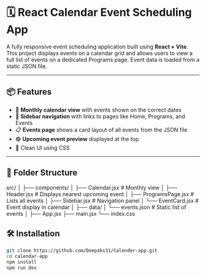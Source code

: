 # 🗓️ React Calendar Event Scheduling App

A fully responsive event scheduling application built using **React + Vite**. This project displays events on a calendar grid and allows users to view a full list of events on a dedicated Programs page. Event data is loaded from a static JSON file.

---

## 📦 Features

- 📅 **Monthly calendar view** with events shown on the correct dates
- 🔔 **Sidebar navigation** with links to pages like Home, Programs, and Events
- 📋 **Events page** shows a card layout of all events from the JSON file
- 🟢 **Upcoming event preview** displayed at the top
- 🎨 Clean UI using CSS 

---

## 📁 Folder Structure

src/
│
├── components/
│ ├── Calendar.jsx # Monthly view
│ ├── Header.jsx # Displays nearest upcoming event
│ ├── ProgramsPage.jsx # Lists all events
│ ├── Sidebar.jsx # Navigation panel
│ └── EventCard.jsx # Event display in calendar
│
├── data/
│ └── events.json # Static list of events
│
├── App.jsx
├── main.jsx
└── index.css

## 🛠 Installation

```bash
git clone https://github.com/Deepaks31/Calender-app.git
cd calendar-app
npm install
npm run dev